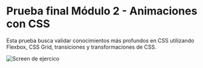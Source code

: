 # Prueba final Módulo 2 - Animaciones con CSS

Esta prueba busca validar conocimientos más profundos en CSS utilizando Flexbox, CSS Grid, transiciones y transformaciones de CSS.

![Screen de ejercico](assets/img/captura.png)
